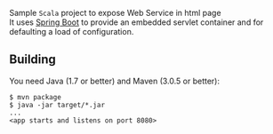 Sample `Scala` project to expose Web Service in html page   
It uses [Spring Boot](https://github.com/spring-projects/spring-boot) to provide an embedded servlet container and for defaulting a load of
configuration.

## Building

You need Java (1.7 or better) and Maven (3.0.5 or better):

```
$ mvn package
$ java -jar target/*.jar
...
<app starts and listens on port 8080>
```
